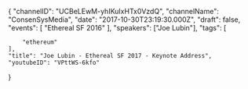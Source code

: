 {
    "channelID": "UCBeLEwM-yhIKuIxHTx0VzdQ",
    "channelName": "ConsenSysMedia",
    "date": "2017-10-30T23:19:30.000Z",
    "draft": false,
    "events": [
        "Ethereal SF 2016"
    ],
    "speakers": ["Joe Lubin"],
    "tags": [

        "ethereum"
    ],
    "title": "Joe Lubin - Ethereal SF 2017 - Keynote Address",
    "youtubeID": "VPttWS-6kfo"
}
